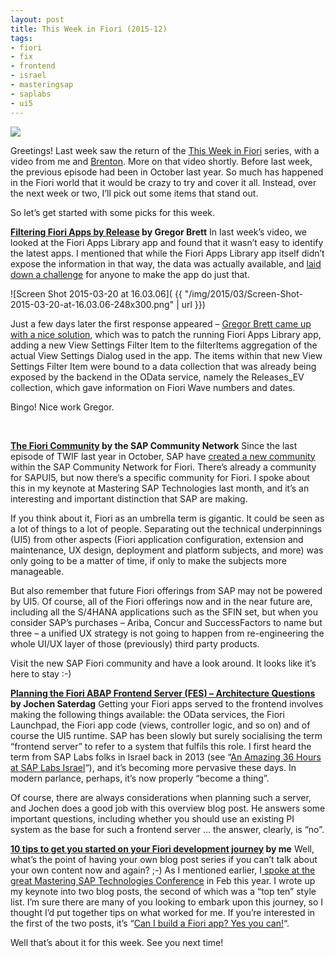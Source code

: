 ```yaml
---
layout: post
title: This Week in Fiori (2015-12)
tags:
- fiori
- fix
- frontend
- israel
- masteringsap
- saplabs
- ui5
---
```



![](http://scn.sap.com/community/image/2599/1.png?a=390268)

Greetings! Last week saw the return of the [This Week in Fiori](/category/twif/) series, with a video from me and [Brenton](https://callaghan001.wordpress.com). More on that video shortly. Before last week, the previous episode had been in October last year. So much has happened in the Fiori world that it would be crazy to try and cover it all. Instead, over the next week or two, I’ll pick out some items that stand out.

So let’s get started with some picks for this week.

**[Filtering Fiori Apps by Release](http://gregorbrett.blogspot.co.uk/2015/03/ive-just-watched-this-interesting-video.html) by Gregor Brett**
 In last week’s video, we looked at the Fiori Apps Library app and found that it wasn’t easy to identify the latest apps. I mentioned that while the Fiori Apps Library app itself didn’t expose the information in that way, the data was actually available, and [laid down a challenge](https://youtu.be/LanZx1W2yqI#t=18m10s) for anyone to make the app do just that.

![Screen Shot 2015-03-20 at 16.03.06]( {{ "/img/2015/03/Screen-Shot-2015-03-20-at-16.03.06-248x300.png" | url }})

Just a few days later the first response appeared – [Gregor Brett came up with a nice solution](http://gregorbrett.blogspot.co.uk/2015/03/ive-just-watched-this-interesting-video.html), which was to patch the running Fiori Apps Library app, adding a new View Settings Filter Item to the filterItems aggregation of the actual View Settings Dialog used in the app. The items within that new View Settings Filter Item were bound to a data collection that was already being exposed by the backend in the OData service, namely the Releases_EV collection, which gave information on Fiori Wave numbers and dates.

Bingo! Nice work Gregor.

 

**[The Fiori Community](http://scn.sap.com/community/fiori) by the SAP Community Network**
Since the last episode of TWIF last year in October, SAP have [created a new community](http://scn.sap.com/community/fiori/blog/2015/02/25/sap-fiori--the-new-community-space-in-scn) within the SAP Community Network for Fiori. There’s already a community for SAPUI5, but now there’s a specific community for Fiori. I spoke about this in my keynote at Mastering SAP Technologies last month, and it’s an interesting and important distinction that SAP are making.

If you think about it, Fiori as an umbrella term is gigantic. It could be seen as a lot of things to a lot of people. Separating out the technical underpinnings (UI5) from other aspects (Fiori application configuration, extension and maintenance, UX design, deployment and platform subjects, and more) was only going to be a matter of time, if only to make the subjects more manageable.

But also remember that future Fiori offerings from SAP may not be powered by UI5. Of course, all of the Fiori offerings now and in the near future are, including all the S/4HANA applications such as the SFIN set, but when you consider SAP’s purchases – Ariba, Concur and SuccessFactors to name but three – a unified UX strategy is not going to happen from re-engineering the whole UI/UX layer of those (previously) third party products.

Visit the new SAP Fiori community and have a look around. It looks like it’s here to stay :-)

**[Planning the Fiori ABAP Frontend Server (FES) – Architecture Questions](http://scn.sap.com/community/fiori/blog/2015/03/11/architectural-consideration-when-planning-the-fiori-abap-frontend-server-fes) by Jochen Saterdag**
Getting your Fiori apps served to the frontend involves making the following things available: the OData services, the Fiori Launchpad, the Fiori app code (views, controller logic, and so on) and of course the UI5 runtime. SAP has been slowly but surely socialising the term “frontend server” to refer to a system that fulfils this role. I first heard the term from SAP Labs folks in Israel back in 2013 (see “[An Amazing 36 Hours at SAP Labs Israel](http://scn.sap.com/people/dj.adams/blog/2013/10/03/an-amazing-36-hours-at-sap-labs-israel)“), and it’s becoming more pervasive these days. In modern parlance, perhaps, it’s now properly “become a thing”.

Of course, there are always considerations when planning such a server, and Jochen does a good job with this overview blog post. He answers some important questions, including whether you should use an existing PI system as the base for such a frontend server … the answer, clearly, is “no”.

**[10 tips to get you started on your Fiori development journey](http://www.bluefinsolutions.com/Blogs/DJ-Adams/March-2015/10-tips-to-get-you-started-on-your-Fiori-developme/) by me**
Well, what’s the point of having your own blog post series if you can’t talk about your own content now and again? ;-) As I mentioned earlier, I[ spoke at the great Mastering SAP Technologies Conference](/2015/02/16/speaking-at-mastering-sap-technologies/) in Feb this year. I wrote up my keynote into two blog posts, the second of which was a “top ten” style list. I’m sure there are many of you looking to embark upon this journey, so I thought I’d put together tips on what worked for me. If you’re interested in the first of the two posts, it’s “[Can I build a Fiori app? Yes you can!](http://www.bluefinsolutions.com/Blogs/DJ-Adams/March-2015/Can-I-build-a-Fiori-app-Yes-you-can!/)“.

Well that’s about it for this week. See you next time!



